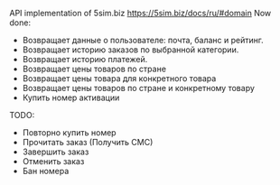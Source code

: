 API implementation of 5sim.biz https://5sim.biz/docs/ru/#domain
Now done:
* Возвращает данные о пользователе: почта, баланс и рейтинг.
* Возвращает историю заказов по выбранной категории.
* Возвращает историю платежей.
* Возвращает цены товаров по стране
* Возвращает цены товара для конкретного товара
* Возвращает цены товаров по стране и конкретному товару
* Купить номер активации
  
TODO:

* Повторно купить номер
* Прочитать заказ (Получить СМС)
* Завершить заказ
* Отменить заказ
* Бан номера